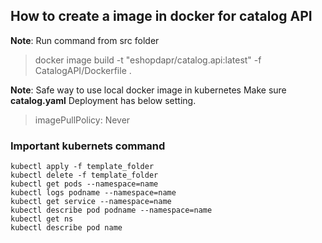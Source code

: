 ## How to create a image in docker for catalog API


**Note**: Run command from src folder
>docker image build -t "eshopdapr/catalog.api:latest" -f CatalogAPI/Dockerfile .

**Note**:  Safe way to use local docker image in kubernetes
Make sure <b>catalog.yaml</b>  Deployment has below setting.
> imagePullPolicy: Never


### Important kubernets command

```
kubectl apply -f template_folder
kubectl delete -f template_folder
kubectl get pods --namespace=name
kubectl logs podname --namespace=name
kubectl get service --namespace=name
kubectl describe pod podname --namespace=name
kubectl get ns
kubectl describe pod name
